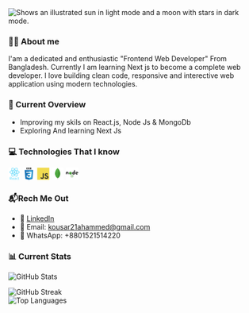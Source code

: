 

<picture>
  <source media="(prefers-color-scheme: dark)" srcset="https://i.postimg.cc/Twt9xMTW/3.png">
  <source media="(prefers-color-scheme: light)" srcset="https://i.postimg.cc/Twt9xMTW/3.png">
  <img alt="Shows an illustrated sun in light mode and a moon with stars in dark mode." src="https://i.postimg.cc/Twt9xMTW/3.png">
</picture>


### 👨‍💻 About me
I'am a dedicated and enthusiastic "Frontend Web Developer" From Bangladesh. Currently I am learning Next js to become a complete web developer. I love building clean code, responsive and interective web application using modern technologies.

### 🔧 Current Overview
- Improving my skils on React.js, Node Js & MongoDb
- Exploring And learning Next Js

### 💻 Technologies That I know

<p align="left">
<img src="https://raw.githubusercontent.com/devicons/devicon/master/icons/react/react-original-wordmark.svg" alt="react" width="25" height="25" /> 
<img src="https://raw.githubusercontent.com/devicons/devicon/master/icons/css3/css3-original-wordmark.svg" alt="css3" width="25" height="25" />
<img src="https://raw.githubusercontent.com/devicons/devicon/master/icons/javascript/javascript-original.svg" alt="javascript" width="25" height="25" />
<img src="https://raw.githubusercontent.com/devicons/devicon/master/icons/mongodb/mongodb-original.svg" alt="mongodb" width="25" height="25" />
<img src="https://raw.githubusercontent.com/devicons/devicon/master/icons/nodejs/nodejs-original-wordmark.svg" alt="nodejs" width="25" height="25" />
</p>


### 📬Rech Me Out

- 💼 [LinkedIn](https://www.linkedin.com/in/kousar-ahammed)  
- 📧 Email: kousar21ahammed@gmail.com  
- 📱 WhatsApp: +8801521514220

  

### 📊 Current Stats

<p align="left">
  <img src="https://github-readme-stats.vercel.app/api?username=kousar-21&show_icons=true&theme=default" alt="GitHub Stats" />   
 <br />
 </p>
  <img src="https://github-readme-streak-stats-eight.vercel.app/?user=kousar-21&theme=default" alt="GitHub Streak" />
  <br />
 <img src="https://github-readme-stats.vercel.app/api/top-langs/?username=kousar-21&layout=compact&theme=default" alt="Top Languages" />
</p>

